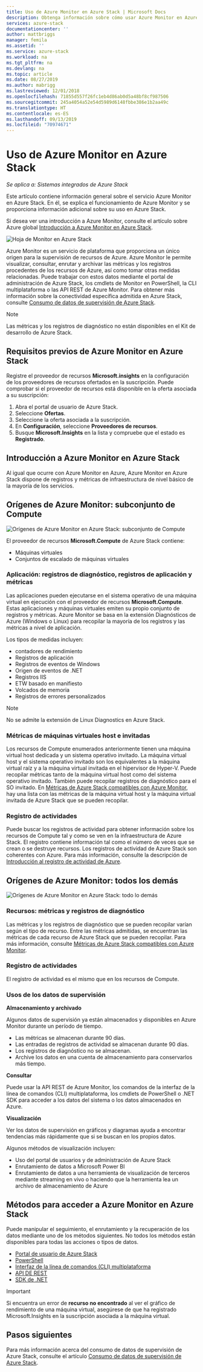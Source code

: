 ```yaml
---
title: Uso de Azure Monitor en Azure Stack | Microsoft Docs
description: Obtenga información sobre cómo usar Azure Monitor en Azure Stack.
services: azure-stack
documentationcenter: ''
author: mattbriggs
manager: femila
ms.assetid: ''
ms.service: azure-stack
ms.workload: na
ms.tgt_pltfrm: na
ms.devlang: na
ms.topic: article
ms.date: 08/27/2019
ms.author: mabrigg
ms.lastreviewed: 12/01/2018
ms.openlocfilehash: 71855d557f26fc1eb4d86ab0d5a48bf8cf987506
ms.sourcegitcommit: 245a4054a52e54d5989d6148fbbe386e1b2aa49c
ms.translationtype: HT
ms.contentlocale: es-ES
ms.lasthandoff: 09/13/2019
ms.locfileid: "70974671"
---
```

# <a name="use-azure-monitor-on-azure-stack"></a>Uso de Azure Monitor en Azure Stack

*Se aplica a: Sistemas integrados de Azure Stack*

Este artículo contiene información general sobre el servicio Azure Monitor en Azure Stack. En él, se explica el funcionamiento de Azure Monitor y se proporciona información adicional sobre su uso en Azure Stack. 

Si desea ver una introducción a Azure Monitor, consulte el artículo sobre Azure global [Introducción a Azure Monitor en Azure Stack](https://docs.microsoft.com/azure/monitoring-and-diagnostics/monitoring-get-started).

![Hoja de Monitor en Azure Stack](./media/azure-stack-metrics-azure-data/azs-monitor.png)

Azure Monitor es un servicio de plataforma que proporciona un único origen para la supervisión de recursos de Azure. Azure Monitor le permite visualizar, consultar, enrutar y archivar las métricas y los registros procedentes de los recursos de Azure, así como tomar otras medidas relacionadas. Puede trabajar con estos datos mediante el portal de administración de Azure Stack, los cmdlets de Monitor en PowerShell, la CLI multiplataforma o las API REST de Azure Monitor. Para obtener más información sobre la conectividad específica admitida en Azure Stack, consulte [Consumo de datos de supervisión de Azure Stack](azure-stack-metrics-monitor.md).

> [!Note]
> Las métricas y los registros de diagnóstico no están disponibles en el Kit de desarrollo de Azure Stack.

## <a name="prerequisites-for-azure-monitor-on-azure-stack"></a>Requisitos previos de Azure Monitor en Azure Stack

Registre el proveedor de recursos **Microsoft.insights** en la configuración de los proveedores de recursos ofertados en la suscripción. Puede comprobar si el proveedor de recursos está disponible en la oferta asociada a su suscripción:

1. Abra el portal de usuario de Azure Stack.
2. Seleccione **Ofertas**.
3. Seleccione la oferta asociada a la suscripción.
4. En **Configuración**, seleccione **Proveedores de recursos**. 
5. Busque **Microsoft.Insights** en la lista y compruebe que el estado es **Registrado**.

## <a name="overview-of-azure-monitor-on-azure-stack"></a>Introducción a Azure Monitor en Azure Stack

Al igual que ocurre con Azure Monitor en Azure, Azure Monitor en Azure Stack dispone de registros y métricas de infraestructura de nivel básico de la mayoría de los servicios.

## <a name="azure-monitor-sources-compute-subset"></a>Orígenes de Azure Monitor: subconjunto de Compute

![Orígenes de Azure Monitor en Azure Stack: subconjunto de Compute](media//azure-stack-metrics-azure-data/azs-monitor-computersubset.png)

El proveedor de recursos **Microsoft.Compute** de Azure Stack contiene:
 - Máquinas virtuales 
 - Conjuntos de escalado de máquinas virtuales

### <a name="application---diagnostics-logs-app-logs-and-metrics"></a>Aplicación: registros de diagnóstico, registros de aplicación y métricas

Las aplicaciones pueden ejecutarse en el sistema operativo de una máquina virtual en ejecución con el proveedor de recursos **Microsoft.Compute**. Estas aplicaciones y máquinas virtuales emiten su propio conjunto de registros y métricas. Azure Monitor se basa en la extensión Diagnósticos de Azure (Windows o Linux) para recopilar la mayoría de los registros y las métricas a nivel de aplicación.

Los tipos de medidas incluyen:
 - contadores de rendimiento
 - Registros de aplicación
 - Registros de eventos de Windows
 - Origen de eventos de .NET
 - Registros IIS
 - ETW basado en manifiesto
 - Volcados de memoria
 - Registros de errores personalizados

> [!Note]  
> No se admite la extensión de Linux Diagnostics en Azure Stack.

### <a name="host-and-guest-vm-metrics"></a>Métricas de máquinas virtuales host e invitadas

Los recursos de Compute enumerados anteriormente tienen una máquina virtual host dedicada y un sistema operativo invitado. La máquina virtual host y el sistema operativo invitado son los equivalentes a la máquina virtual raíz y a la máquina virtual invitada en el hipervisor de Hyper-V. Puede recopilar métricas tanto de la máquina virtual host como del sistema operativo invitado. También puede recopilar registros de diagnóstico para el SO invitado. En [Métricas de Azure Stack compatibles con Azure Monitor](azure-stack-metrics-supported.md), hay una lista con las métricas de la máquina virtual host y la máquina virtual invitada de Azure Stack que se pueden recopilar. 

### <a name="activity-log"></a>Registro de actividades

Puede buscar los registros de actividad para obtener información sobre los recursos de Compute tal y como se ven en la infraestructura de Azure Stack. El registro contiene información tal como el número de veces que se crean o se destruye recursos. Los registros de actividad de Azure Stack son coherentes con Azure. Para más información, consulte la descripción de [Introducción al registro de actividad de Azure](https://docs.microsoft.com/azure/monitoring-and-diagnostics/monitoring-overview-activity-logs). 


## <a name="azure-monitor-sources-everything-else"></a>Orígenes de Azure Monitor: todos los demás

![Orígenes de Azure Monitor en Azure Stack: todo lo demás](media//azure-stack-metrics-azure-data/azs-monitor-othersubset.png)

### <a name="resources---metrics-and-diagnostics-logs"></a>Recursos: métricas y registros de diagnóstico

Las métricas y los registros de diagnóstico que se pueden recopilar varían según el tipo de recurso. Entre las métricas admitidas, se encuentran las métricas de cada recurso de Azure Stack que se pueden recopilar. Para más información, consulte [Métricas de Azure Stack compatibles con Azure Monitor](azure-stack-metrics-supported.md).

### <a name="activity-log"></a>Registro de actividades

El registro de actividad es el mismo que en los recursos de Compute. 

### <a name="uses-for-monitoring-data"></a>Usos de los datos de supervisión

**Almacenamiento y archivado**  

Algunos datos de supervisión ya están almacenados y disponibles en Azure Monitor durante un período de tiempo. 
 - Las métricas se almacenan durante 90 días. 
 - Las entradas de registros de actividad se almacenan durante 90 días. 
 - Los registros de diagnóstico no se almacenan.
 - Archive los datos en una cuenta de almacenamiento para conservarlos más tiempo.

**Consultar**  

Puede usar la API REST de Azure Monitor, los comandos de la interfaz de la línea de comandos (CLI) multiplataforma, los cmdlets de PowerShell o .NET SDK para acceder a los datos del sistema o los datos almacenados en Azure. 

**Visualización**

Ver los datos de supervisión en gráficos y diagramas ayuda a encontrar tendencias más rápidamente que si se buscan en los propios datos. 

Algunos métodos de visualización incluyen:
 - Uso del portal de usuarios y de administración de Azure Stack
 - Enrutamiento de datos a Microsoft Power BI
 - Enrutamiento de datos a una herramienta de visualización de terceros mediante streaming en vivo o haciendo que la herramienta lea un archivo de almacenamiento de Azure

## <a name="methods-of-accessing-azure-monitor-on-azure-stack"></a>Métodos para acceder a Azure Monitor en Azure Stack

Puede manipular el seguimiento, el enrutamiento y la recuperación de los datos mediante uno de los métodos siguientes. No todos los métodos están disponibles para todas las acciones o tipos de datos. 

 - [Portal de usuario de Azure Stack](azure-stack-use-portal.md)
 - [PowerShell](https://docs.microsoft.com/azure/monitoring-and-diagnostics/insights-powershell-samples)
 - [Interfaz de la línea de comandos (CLI) multiplataforma](https://docs.microsoft.com/azure/monitoring-and-diagnostics/insights-cli-samples)
 - [API DE REST](https://docs.microsoft.com/rest/api/monitor)
 - [SDK de .NET](https://www.nuget.org/packages/Microsoft.Azure.Management.Monitor)

> [!Important]  
> Si encuentra un error de **recurso no encontrado** al ver el gráfico de rendimiento de una máquina virtual, asegúrese de que ha registrado Microsoft.Insights en la suscripción asociada a la máquina virtual.

## <a name="next-steps"></a>Pasos siguientes

Para más información acerca del consumo de datos de supervisión de Azure Stack, consulte el artículo [Consumo de datos de supervisión de Azure Stack](azure-stack-metrics-monitor.md).
